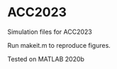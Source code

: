 # ACC2023
 Simulation files for ACC2023
 
 Run makeit.m to reproduce figures.
 
 Tested on MATLAB 2020b
